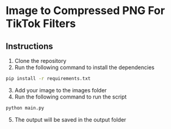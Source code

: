 # Image to Compressed PNG For TikTok Filters

## Instructions
1. Clone the repository
2. Run the following command to install the dependencies
```bash
pip install -r requirements.txt
```
3. Add your image to the images folder
4. Run the following command to run the script
```bash
python main.py
```
5. The output will be saved in the output folder